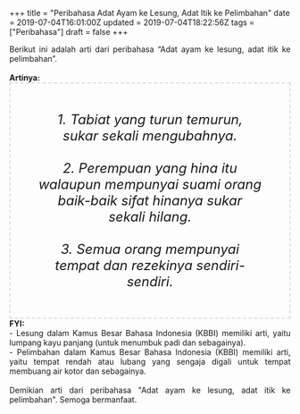 +++
title = "Peribahasa Adat Ayam ke Lesung, Adat Itik ke Pelimbahan"
date = 2019-07-04T16:01:00Z
updated = 2019-07-04T18:22:56Z
tags = ["Peribahasa"]
draft = false
+++

<div dir="ltr" style="text-align: left;" trbidi="on"><div style="text-align: justify;">Berikut ini adalah arti dari peribahasa “Adat ayam ke lesung, adat itik ke pelimbahan”.</div><br /><div style="text-align: justify;"><b>Artinya:</b></div><div style="border: 2px dashed #ddd; font-size: 24px; height: auto; margin: 0 auto; padding: 50px; text-align: center; width: auto;"><i>1. Tabiat yang turun temurun, sukar sekali mengubahnya.<br /><br />2. Perempuan yang hina itu walaupun mempunyai suami orang baik-baik sifat hinanya sukar sekali hilang.<br /><br />3. Semua orang mempunyai tempat dan rezekinya sendiri-sendiri.</i></div><div style="text-align: justify;"><b>FYI:</b><br />- Lesung dalam Kamus Besar Bahasa Indonesia (KBBI) memiliki arti, yaitu lumpang kayu panjang (untuk menumbuk padi dan sebagainya).<br />- Pelimbahan dalam Kamus Besar Bahasa Indonesia (KBBI) memiliki arti, yaitu tempat rendah atau lubang yang sengaja digali untuk tempat membuang air kotor dan sebagainya.<br /><br /></div><div style="text-align: justify;">Demikian arti dari peribahasa "Adat ayam ke lesung, adat itik ke pelimbahan". Semoga bermanfaat.</div></div>
